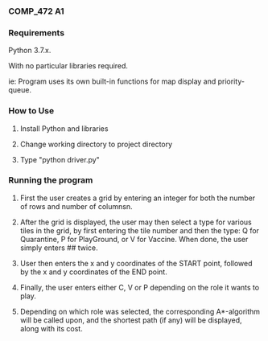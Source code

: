 ### COMP_472 A1

### Requirements

Python 3.7.x.

With no particular libraries required. 

ie: Program uses its own built-in functions for map display 
    and priority-queue. 

### How to Use 

1. Install Python and libraries

2. Change working directory to project directory

3. Type "python driver.py"

### Running the program 

1. First the user creates a grid by entering an integer for both
   the number of rows and number of columnsn.

2. After the grid is displayed, the user may then select a type
   for various tiles in the grid, by first entering the tile 
   number and then the type: Q for Quarantine, P for PlayGround,
   or V for Vaccine. When done, the user simply enters ## twice.

3. User then enters the x and y coordinates of the START point, 
   followed by the x and y coordinates of the END point.

4. Finally, the user enters either C, V or P depending on the 
   role it wants to play. 

5. Depending on which role was selected, the corresponding 
   A*-algorithm will be called upon, and the shortest path 
   (if any) will be displayed, along with its cost. 
